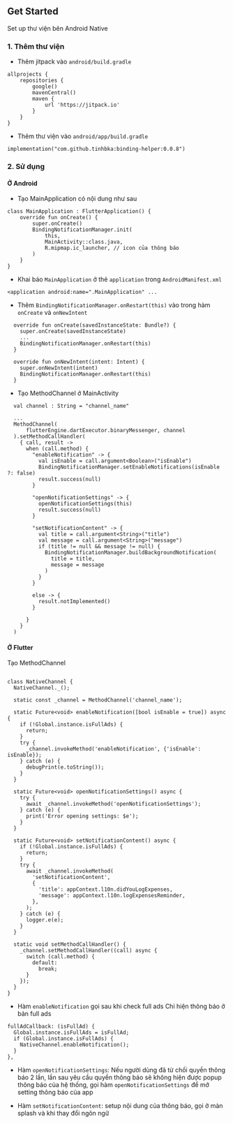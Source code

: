 ## Get Started

Set up thư viện bên Android Native

### 1. Thêm thư viện

- Thêm jitpack vào `android/build.gradle`

```
allprojects {
    repositories {
        google()
        mavenCentral()
        maven {
            url 'https://jitpack.io'
        }
    }
}
```

- Thêm thư viện vào `android/app/build.gradle`

```
implementation("com.github.tinhbka:binding-helper:0.0.8")
```

### 2. Sử dụng

#### Ở Android

- Tạo MainApplication có nội dung như sau

```
class MainApplication : FlutterApplication() {
    override fun onCreate() {
        super.onCreate()
        BindingNotificationManager.init(
            this,
            MainActivity::class.java,
            R.mipmap.ic_launcher, // icon của thông báo
        )
    }
}
```

- Khai báo `MainApplication` ở thẻ `application` trong `AndroidManifest.xml`

```
<application android:name=".MainApplication" ...
```

- Thêm `BindingNotificationManager.onRestart(this)` vào trong hàm `onCreate` và `onNewIntent`

```
  override fun onCreate(savedInstanceState: Bundle?) {
    super.onCreate(savedInstanceState)
    ...
    BindingNotificationManager.onRestart(this)
  }

  override fun onNewIntent(intent: Intent) {
    super.onNewIntent(intent)
    BindingNotificationManager.onRestart(this)
  }
```

- Tạo MethodChannel ở MainActivity

```
  val channel : String = "channel_name"

  ...
  MethodChannel(
      flutterEngine.dartExecutor.binaryMessenger, channel
  ).setMethodCallHandler(
    { call, result ->
      when (call.method) {
        "enableNotification" -> {
          val isEnable = call.argument<Boolean>("isEnable")
          BindingNotificationManager.setEnableNotifications(isEnable ?: false)
          result.success(null)
        }

        "openNotificationSettings" -> {
          openNotificationSettings(this)
          result.success(null)
        }

        "setNotificationContent" -> {
          val title = call.argument<String>("title")
          val message = call.argument<String>("message")
          if (title != null && message != null) {
            BindingNotificationManager.buildBackgroundNotification(
              title = title,
              message = message
            )
          }
        }

        else -> {
          result.notImplemented()
        }

      }
    }
  )
```

#### Ở Flutter

Tạo MethodChannel

```

class NativeChannel {
  NativeChannel._();

  static const _channel = MethodChannel('channel_name');

  static Future<void> enableNotification([bool isEnable = true]) async {
    if (!Global.instance.isFullAds) {
      return;
    }
    try {
      _channel.invokeMethod('enableNotification', {'isEnable': isEnable});
    } catch (e) {
      debugPrint(e.toString());
    }
  }

  static Future<void> openNotificationSettings() async {
    try {
      await _channel.invokeMethod('openNotificationSettings');
    } catch (e) {
      print('Error opening settings: $e');
    }
  }

  static Future<void> setNotificationContent() async {
    if (!Global.instance.isFullAds) {
      return;
    }
    try {
      await _channel.invokeMethod(
        'setNotificationContent',
        {
          'title': appContext.l10n.didYouLogExpenses,
          'message': appContext.l10n.logExpensesReminder,
        },
      );
    } catch (e) {
      logger.e(e);
    }
  }

  static void setMethodCallHandler() {
    _channel.setMethodCallHandler((call) async {
      switch (call.method) {
        default:
          break;
      }
    });
  }
}
```

- Hàm `enableNotification` gọi sau khi check full ads
  Chỉ hiện thông báo ở bản full ads

```
fullAdCallback: (isFullAd) {
  Global.instance.isFullAds = isFullAd;
  if (Global.instance.isFullAds) {
    NativeChannel.enableNotification();
  }
},
```

- Hàm `openNotificationSettings`: Nếu người dùng đã từ chối quyền thông báo 2 lần, lần sau yêu cầu
  quyền thông báo sẽ không hiện được popup thông báo của hệ thống, gọi hàm
  `openNotificationSettings` để mở setting thông báo của app

- Hàm `setNotificationContent`: setup nội dung của thông báo, gọi ở màn splash và khi thay đổi ngôn
  ngữ